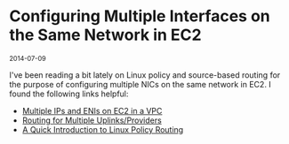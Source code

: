 # Configuring Multiple Interfaces on the Same Network in EC2

<small>2014-07-09</small>

I've been reading a bit lately on Linux policy and source-based routing for the purpose of
configuring multiple NICs on the same network in EC2.  I found the following links helpful:

* [Multiple IPs and ENIs on EC2 in a VPC](http://blog.bluemalkin.net/multiple-ips-and-enis-on-ec2-in-a-vpc/)
* [Routing for Multiple Uplinks/Providers](http://lartc.org/howto/lartc.rpdb.multiple-links.html)
* [A Quick Introduction to Linux Policy Routing](http://blog.scottlowe.org/2013/05/29/a-quick-introduction-to-linux-policy-routing/)
